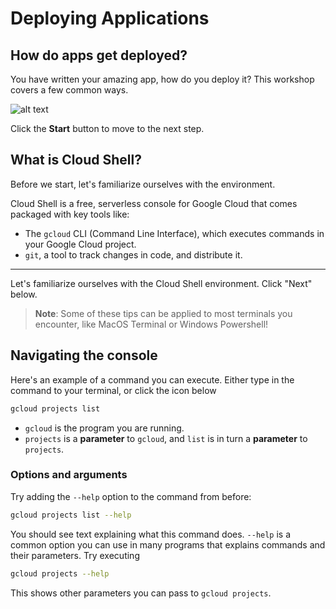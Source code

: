 # Deploying Applications


## How do apps get deployed?

You have written your amazing app, how do you deploy it? This workshop covers a few common ways.

![alt text](https://storage.googleapis.com/appivo-websites/www/2017/12/5a7fa863-cloudnative.png "How do we deploy an app?")

Click the **Start** button to move to the next step.




## What is Cloud Shell?

Before we start, let's familiarize ourselves with the environment.

Cloud Shell is a free, serverless console for Google Cloud that comes packaged with key tools like:
* The `gcloud` CLI (Command Line Interface), which executes commands in your Google Cloud project.
* `git`, a tool to track changes in code, and distribute it.

*** 

Let's familiarize ourselves with the Cloud Shell environment. Click "Next" below.
> **Note**: Some of these tips can be applied to most terminals you encounter, like MacOS Terminal or Windows Powershell!

## Navigating the console

Here's an example of a command you can execute. Either type in the command to your terminal, or click the <walkthrough-cloud-shell-icon></walkthrough-cloud-shell-icon> icon below

```bash
gcloud projects list
```

* `gcloud` is the program you are running.
* `projects` is a **parameter** to `gcloud`, and `list` is in turn a **parameter** to `projects`.

### Options and arguments

Try adding the `--help` option to the command from before:

```bash
gcloud projects list --help
```

You should see text explaining what this command does. `--help` is a common option you can use in many programs that explains commands and their parameters. Try executing

```bash
gcloud projects --help
```

This shows other parameters you can pass to `gcloud projects`.